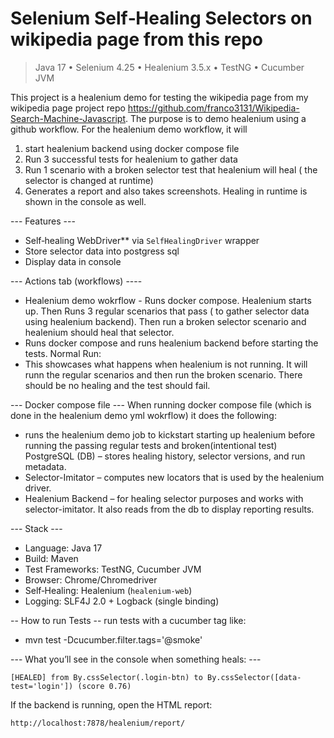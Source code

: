 # Selenium Self‑Healing Selectors on wikipedia page from this repo 

> Java 17 • Selenium 4.25 • Healenium 3.5.x • TestNG • Cucumber JVM

This project is a healenium demo for testing the wikipedia page from my wikipedia page project repo https://github.com/franco3131/Wikipedia-Search-Machine-Javascript. 
The purpose is to demo healenium using a github workflow. For the healenium demo workflow, it will 

1) start healenium backend using docker compose file
2) Run 3 successful tests for healenium to gather data
3) Run 1 scenario with a broken selector test that healenium will heal ( the selector is changed at runtime)
4) Generates a report and also takes screenshots. Healing in runtime is shown in the console as well. 

 --- Features --- 
  * Self‑healing WebDriver** via `SelfHealingDriver` wrapper
  * Store selector data into postgress sql
  * Display data in console


--- Actions tab (workflows) ---- 
* Healenium demo wokrflow - Runs docker compose. Healenium starts up. Then Runs 3 regular scenarios that pass ( to gather selector data using healenium backend). Then run a broken selector scenario and healenium should heal that selector. 
* Runs docker compose and runs healenium backend before starting the tests. 
Normal Run:
 * This showcases what happens when healenium is not running. It will runn the regular scenarios and then run the broken scenario. There should be no healing and the test should fail.

--- Docker compose file --- 
When running docker compose file (which is done in the healenium demo yml wokrflow) it does the following:
* runs the healenium demo job to kickstart starting up healenium before running the passing regular tests and broken(intentional test)
PostgreSQL (DB) – stores healing history, selector versions, and run metadata.
* Selector-Imitator – computes new locators that is used by the healenium driver.
* Healenium Backend  – for healing selector purposes and works with selector-imitator. It also reads from the db to display reporting results.

--- Stack ---
* Language: Java 17
* Build: Maven
* Test Frameworks: TestNG, Cucumber JVM
* Browser: Chrome/Chromedriver 
* Self‑Healing: Healenium (`healenium-web`)
* Logging:  SLF4J 2.0 + Logback (single binding)


 -- How to run Tests --
 run tests with a cucumber tag like:
* mvn test -Dcucumber.filter.tags='@smoke'


 --- What you’ll see in the console when something heals: ---

```
[HEALED] from By.cssSelector(.login-btn) to By.cssSelector([data-test='login']) (score 0.76)
```

If the backend is running, open the HTML report:

```
http://localhost:7878/healenium/report/
```



